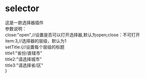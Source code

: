 # selector
这是一款选择器插件<br/>
参数说明：<br/>
close:"open",//设置是否可以打开选择器,默认为open;close：不可打开<br/>
item:3,//选择器的层级，默认为1<br/>
setTitle:{//设置每个层级的标题<br/>
        title1:"省份/直辖市"<br/>
        title2:"请选择城市"<br/>
        title3:"请选择省/区"<br/>
 }
